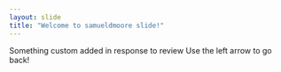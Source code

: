 ```yaml
---
layout: slide
title: "Welcome to samueldmoore slide!"
---
```

Something custom added in response to review
Use the left arrow to go back!
